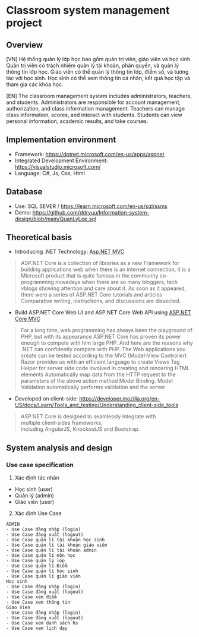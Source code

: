 # Classroom system management project

## Overview
[VN] Hệ thống quản lý lớp học bao gồm quản trị viên, giáo viên và học sinh. Quản trị viên có trách nhiệm quản lý tài khoản, phân quyền, và quản lý thông tin lớp học. Giáo viên có thể quản lý thông tin lớp, điểm số, và tương tác với học sinh. Học sinh có thể xem thông tin cá nhân, kết quả học tập và tham gia các khóa học.

[EN] The classroom management system includes administrators, teachers, and students. Administrators are responsible for account management, authorization, and class information management. Teachers can manage class information, scores, and interact with students. Students can view personal information, academic results, and take courses.

## Implementation environment
- Framework: https://dotnet.microsoft.com/en-us/apps/aspnet
- Integrated Development Environment: https://visualstudio.microsoft.com/
- Language: C#, Js, Css, Html

## Database
- Use: SQL SEVER / https://learn.microsoft.com/en-us/sql/ssms
- Demo: https://github.com/ddryuu/Information-system-design/blob/main/QuanLyLop.sql

## Theoretical basis
- Introducing .NET Technology: [Asp.NET MVC](https://learn.microsoft.com/en-us/aspnet/mvc/overview/older-versions-1/overview/asp-net-mvc-overview)
> ASP.NET Core is a collection of libraries as a new Framework for building applications
web when there is an internet connection, it is a Microsoft product that is quite famous in the community
co-programming nowadays when there are so many bloggers, tech vblogs showing attention and
care about it. As soon as it appeared, there were a series of ASP.NET Core tutorials and articles
Comparative writing, instructions, and discussions are dissected.
- Build ASP.NET Core Web UI and ASP.NET Core Web API using [ASP.NET Core MVC](https://learn.microsoft.com/en-us/aspnet/core/tutorials/first-web-api?view=aspnetcore-8.0&tabs=visual-studio)
> For a long time, web programming has always been the playground of PHP, but with its appearance
ASP.NET Core has proven its power enough to compete with him
large PHP. And here are the reasons why .NET can confidently compare with PHP.
The Web applications you create can be tested according to the MVC (Model-View
Controller)
Razor provides us with an efficient language to create Views
Tag Helper for server side code involved in creating and rendering HTML elements
Automatically map data from the HTTP request to the parameters of the above action method
Model Binding.
Model Validation automatically performs validation and the server
- Developed on client-side: https://developer.mozilla.org/en-US/docs/Learn/Tools_and_testing/Understanding_client-side_tools
> ASP.NET Core is designed to seamlessly integrate with multiple client-sides
frameworks, including AngularJS, KnockoutJS and Bootstrap.

## System analysis and design
### Use case specification
1. Xác định tác nhân
- Học sinh (user)
- Quản lý (admin)
- Giáo viên (user)
2. Xác định Use Case
```
ADMIN
- Use Case đăng nhập (login)
- Use Case đăng xuất (logout)
- Use Case quản lí tài khoản học sinh
- Use Case quản lí tài khoản giáo viên
- Use Case quản lí tài khoản admin
- Use Case quản lí môn học
- Use Case quản lý lớp
- Use Case quản lí Điểm
- Use Case quản lí học sinh
- Use Case quản lí giáo viên
Hoc sinh
- Use Case đăng nhập (login)
- Use Case đăng xuất (logout)
- Use Case xem điểm
- Use Case xem thông tin
Giao Vien
- Use Case đăng nhập (login)
- Use Case đăng xuất (logout)
- Use Case xem danh sách hs
- Use Case xem lịch dạy
```

